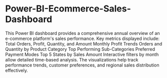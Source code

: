 # Power-BI-Ecommerce-Sales-Dashboard
This Power BI dashboard provides a comprehensive annual overview of an e-commerce platform's sales performance. Key metrics displayed include:
Total Orders, Profit, Quantity, and Amount
Monthly Profit Trends
Orders and Quantity by Product Category
Top Performing Sub-Categories
Preferred Payment Modes
Top 5 States by Sales Amount
Interactive filters by month allow detailed time-based analysis. The visualizations help track performance trends, customer preferences, and regional sales distribution effectively.
